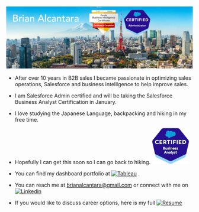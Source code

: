 ![Header](Readme_Header.png "Header")


- After over 10 years in B2B sales I became passionate in optimizing sales operations, Salesforce and business intelligence to help improve sales.
- I am Salesforce Admin certified and will be taking the Salesforce Business Analyst Certification in January.
- I love studying the Japanese Language, backpacking and hiking in my free time.

- Hopefully I can get this soon so I can go back to hiking. <img src="Salesforce.png">
 
- You can find my dashboard portfolio at <a href="https://public.tableau.com/app/profile/brianalcantara/vizzes"><img src="https://img.shields.io/badge/Tableau-E97627?style=for-the-badge&logo=Tableau&logoColor=white" alt="Tableau"></a> . 
- You can reach me at brianalcantara@gmail.com or connect with me on <a href="https://linkedin.com/in/briandesu/" target="_blank"><img src="https://img.shields.io/badge/linkedin%20-%230077B5.svg?&amp;style=for-the-badge&amp;logo=linkedin&amp;logoColor=white" alt="Linkedin"></a>

- If you would like to discuss career options, here is my full <a href="https://brianalcantara.github.io/resume/" target="_blank"><img src="https://img.shields.io/badge/Resume-5b9bd5" alt="Resume"></a>

<!---
BrianAlcantara/BrianAlcantara is a ✨ special ✨ repository because its `README.md` (this file) appears on your GitHub profile.
You can click the Preview link to take a look at your changes.
--->
